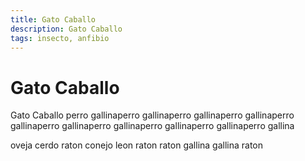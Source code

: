 ```yaml
---
title: Gato Caballo
description: Gato Caballo
tags: insecto, anfibio
---
```


# Gato Caballo

Gato Caballo perro gallinaperro gallinaperro gallinaperro gallinaperro gallinaperro gallinaperro gallinaperro gallinaperro gallinaperro gallina

oveja cerdo raton conejo leon raton raton gallina gallina raton